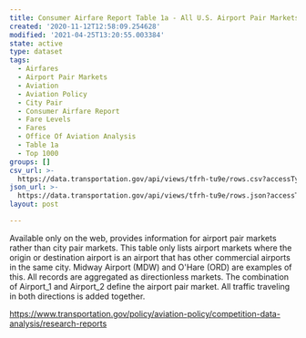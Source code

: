 ```yaml
---
title: Consumer Airfare Report Table 1a - All U.S. Airport Pair Markets
created: '2020-11-12T12:58:09.254628'
modified: '2021-04-25T13:20:55.003384'
state: active
type: dataset
tags:
  - Airfares
  - Airport Pair Markets
  - Aviation
  - Aviation Policy
  - City Pair
  - Consumer Airfare Report
  - Fare Levels
  - Fares
  - Office Of Aviation Analysis
  - Table 1a
  - Top 1000
groups: []
csv_url: >-
  https://data.transportation.gov/api/views/tfrh-tu9e/rows.csv?accessType=DOWNLOAD
json_url: >-
  https://data.transportation.gov/api/views/tfrh-tu9e/rows.json?accessType=DOWNLOAD
layout: post

---
```

Available only on the web, provides information for airport pair markets rather than city pair markets. This table only lists airport markets where the origin or destination airport is an airport that has other commercial airports in the same city. Midway Airport (MDW) and O'Hare (ORD) are examples of this.  All records are aggregated as directionless markets.  The combination of Airport_1 and Airport_2 define the airport pair market.  All traffic traveling in both directions is added together.

https://www.transportation.gov/policy/aviation-policy/competition-data-analysis/research-reports

